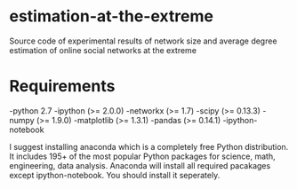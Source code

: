 estimation-at-the-extreme
=========================

Source code of experimental results of network size and average degree estimation of online social networks at the extreme

Requirements
=========================
-python 2.7
-ipython (>= 2.0.0)
-networkx (>= 1.7)
-scipy (>= 0.13.3)
-numpy (>= 1.9.0)
-matplotlib (>= 1.3.1)
-pandas (>= 0.14.1)
-ipython-notebook

I suggest installing anaconda which is a completely free Python distribution. It includes 195+ of the most popular Python packages for science, math, engineering, data analysis.
Anaconda will install all required pacakages except ipython-notebook. You should install it seperately.

